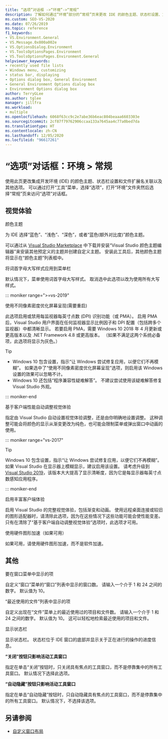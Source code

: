 ```yaml
---
title: “选项”对话框 ->“环境”->“常规”
description: 了解如何通过“环境”部分的“常规”页来更改 IDE 的颜色主题、状态栏设置、文件扩展名关联等内容。
ms.custom: SEO-VS-2020
ms.date: 07/26/2019
ms.topic: reference
f1_keywords:
- VS.Environment.General
- VS.Message.0x800a002e
- VS.OptionsDialog.Environment
- VS.ToolsOptionsPages.Environment
- VS.ToolsOptionsPages.Environment.General
helpviewer_keywords:
- recently used file lists
- Windows menu, customizing
- status bar, displaying
- Options dialog box, General Environment
- General Environment Options dialog box
- Environment Options dialog box
author: TerryGLee
ms.author: tglee
manager: jillfra
ms.workload:
- multiple
ms.openlocfilehash: 6068f63cc9c2e7abe36b6eac804beaaa6603303e
ms.sourcegitcommit: 2cf87f79762906ccaa133a7645aa4c77a0bed7da
ms.translationtype: HT
ms.contentlocale: zh-CN
ms.lasthandoff: 12/05/2020
ms.locfileid: "96617261"
---
```

# <a name="options-dialog-box-environment--general"></a>“选项”对话框：环境 \> 常规

使用此页更改集成开发环境 (IDE) 的颜色主题、状态栏设置和文件扩展名关联以及其他选项。 可以通过打开“工具”菜单，选择“选项”，打开“环境”文件夹然后选择“常规”页来访问“选项”对话框。

## <a name="visual-experience"></a>视觉体验

颜色主题

为 IDE 选择“蓝色”、“浅色”、“深色”，或者“蓝色(额外对比度)”颜色主题。

可以通过从 [Visual Studio Marketplace](https://marketplace.visualstudio.com/items?itemName=VisualStudioPlatformTeam.VisualStudio2017ColorThemeEditor) 中下载并安装“Visual Studio 颜色主题编辑器”来安装其他预定义的主题并创建自定义主题。 安装此工具后，其他颜色主题将显示在“颜色主题”列表框中。

将词首字母大写样式应用到菜单栏

默认情况下，菜单使用词首字母大写样式。 取消选中此选项以改为使用所有大写样式。

::: moniker range=">=vs-2019"

使用不同像素密度优化屏幕呈现(需要重启)

此选项启用或禁用每监视器每英寸点数 (DPI) 识别功能（或 PMA）。 启用 PMA 后，Visual Studio 用户界面在任何监视器显示比例因子和 DPI 配置（包括跨多个监视器）中都清晰显示。 若要启用 PMA，需要 Windows 10 2018 年 4 月更新或更高版本以及 .NET Framework 4.8 或更高版本。 （如果不满足这两个系统必备项，此选项将显示为灰色。）

> [!TIP]
> - Windows 10 包含设置，指示“让 Windows 尝试修复应用，以便它们不再模糊”。 如果选中了“使用不同像素密度优化屏幕呈现”选项，则启用该 Windows 设置的效果可以忽略不计。
> - Windows 10 还包括“程序兼容性疑难解答”。 不建议尝试使用该疑难解答修复 Visual Studio 外观。

::: moniker-end

基于客户端性能自动调整视觉体验

指定由 Visual Studio 自动设置视觉体验调整，还是由你明确地设置调整。 这种调整可能会将颜色的显示从渐变更改为纯色，也可能会限制菜单或弹出窗口中动画的使用。

::: moniker range="vs-2017"

> [!TIP]
> Windows 10 包含设置，指示“让 Windows 尝试修复应用，以便它们不再模糊”。 如果 Visual Studio 在显示器上模糊显示，建议启用该设置。 请考虑升级到 [Visual Studio 2019](https://visualstudio.microsoft.com/downloads)，该版本大大提高了显示清晰度，因为它是每显示器每英寸点数感知应用程序。

::: moniker-end

启用丰富客户端体验

启用 Visual Studio 的完整视觉体验，包括渐变和动画。 使用远程桌面连接或较旧的图形适配器时，请清除此选项，因为在这些情况下这些功能可能会使性能变差。 只有在清除了“基于客户端自动调整视觉体验”选项时，此选项才可用。

使用硬件图形加速（如果可用）

如果可用，请使用硬件图形加速，而不是软件加速。

## <a name="other"></a>其他

要在窗口菜单中显示的项

自定义“窗口”菜单的“窗口”列表中显示的窗口数。 请输入一个介于 1 和 24 之间的数字。 默认值为 10。

“最近使用的文件”列表中显示的项

自定义出现在“文件”菜单上的最近使用过的项目和文件数。 请输入一个介于 1 和 24 之间的数字。 默认值为 10。 这可以轻松地检索最近使用的项目和文件。

显示状态栏

显示状态栏。 状态栏位于 IDE 窗口的底部并显示关于正在进行的操作的进度信息。

**“关闭”按钮只影响活动工具窗口**

指定在单击“关闭”按钮时，只关闭具有焦点的工具窗口，而不是停靠集中的所有工具窗口。 默认情况下选择此选项。

**“自动隐藏”按钮只影响活动工具窗口**

指定在单击“自动隐藏”按钮时，只自动隐藏具有焦点的工具窗口，而不是停靠集中的所有工具窗口。 默认情况下，不选择该选项。

## <a name="see-also"></a>另请参阅

- [自定义窗口布局](../../ide/customizing-window-layouts-in-visual-studio.md)
